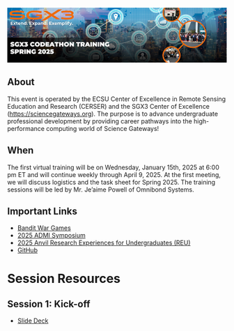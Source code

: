 ![img](SGX3-Codeathon-header-900px.png)

## About 

This event is operated by the ECSU Center of Excellence in Remote Sensing Education and Research (CERSER) and the SGX3 Center of Excellence (https://sciencegateways.org). The purpose is to advance undergraduate professional development by providing career pathways into the high-performance computing world of Science Gateways!

## When

The first virtual training will be on Wednesday, January 15th, 2025 at 6:00 pm ET and will continue weekly through April 9, 2025. At the first meeting, we will discuss logistics and the task sheet for Spring 2025. The training sessions will be led by Mr. Je’aime Powell of Omnibond Systems.

## Important Links
* [Bandit War Games](https://overthewire.org/wargames/bandit/)
* [2025 ADMI Symposium](https://admiusa.org/admi2025/index.php)
* [2025 Anvil Research Experiences for Undergraduates (REU)](https://www.rcac.purdue.edu/anvil/reu)
* [GitHub](https://github.com)
  
# Session Resources
## Session 1: Kick-off 
* [Slide Deck](slides/Kick-Off_Session-01152025.pdf)


